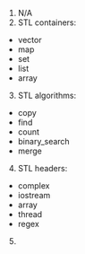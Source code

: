 1. N/A
2. STL containers:
  - vector
  - map
  - set
  - list
  - array
3. STL algorithms:
  - copy
  - find
  - count
  - binary_search
  - merge
4. STL headers:
  - complex
  - iostream
  - array
  - thread
  - regex
5. 
